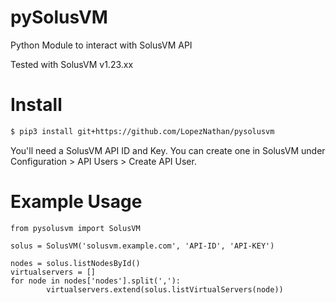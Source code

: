 # pySolusVM

Python Module to interact with SolusVM API

Tested with SolusVM v1.23.xx

# Install

```bash
$ pip3 install git+https://github.com/LopezNathan/pysolusvm
```

You'll need a SolusVM API ID and Key. You can create one in SolusVM under Configuration > API Users > Create API User.

# Example Usage

```
from pysolusvm import SolusVM

solus = SolusVM('solusvm.example.com', 'API-ID', 'API-KEY')

nodes = solus.listNodesById()
virtualservers = []
for node in nodes['nodes'].split(','):
        virtualservers.extend(solus.listVirtualServers(node))
```
